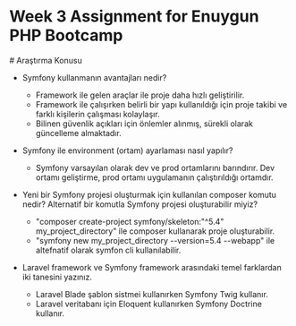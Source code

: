 # Week 3 Assignment for Enuygun PHP Bootcamp

# Araştırma Konusu

- Symfony kullanmanın avantajları nedir?
  - Framework ile gelen araçlar ile proje daha hızlı geliştirilir.
  - Framework ile çalışırken belirli bir yapı kullanıldığı için proje takibi ve farklı kişilerin çalışması kolaylaşır.
  - Bilinen güvenlik açıkları için önlemler alınmış, sürekli olarak güncelleme almaktadır.

- Symfony ile environment (ortam) ayarlaması nasıl yapılır?
  - Symfony varsayılan olarak dev ve prod ortamlarını barındırır. Dev ortamı geliştirme, prod ortamı uygulamanın çalıştırıldığı ortamdır.

- Yeni bir Symfony projesi oluşturmak için kullanılan composer komutu nedir? Alternatif bir komutla Symfony projesi oluşturabilir miyiz?
  - "composer create-project symfony/skeleton:"^5.4" my_project_directory" ile composer kullanarak proje oluşturabilir.
  - "symfony new my_project_directory --version=5.4 --webapp" ile altefnatif olarak symfon cli kullanılabilir.

- Laravel framework ve Symfony framework arasındaki temel farklardan iki tanesini yazınız.
  - Laravel Blade şablon sistmei kullanırken Symfony Twig kullanır.
  - Laravel veritabanı için Eloquent kullanırken Symfony Doctrine kullanır.